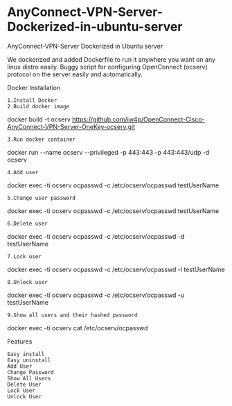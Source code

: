# AnyConnect-VPN-Server-Dockerized-in-ubuntu-server
AnyConnect-VPN-Server Dockerized in Ubuntu server

We dockerized and added Dockerfile to run it anywhere you want on any linux distro easily. Buggy script for configuring OpenConnect (ocserv) protocol on the server easily and automatically.

Docker Installation

    1.Install Docker
    2.Build docker image

docker build -t ocserv https://github.com/iw4p/OpenConnect-Cisco-AnyConnect-VPN-Server-OneKey-ocserv.git

    3.Run docker container

docker run --name ocserv --privileged -p 443:443 -p 443:443/udp -d ocserv

    4.Add user

docker exec -ti ocserv ocpasswd -c /etc/ocserv/ocpasswd testUserName

    5.Change user password

docker exec -ti ocserv ocpasswd -c /etc/ocserv/ocpasswd testUserName

    6.Delete user

docker exec -ti ocserv ocpasswd -c /etc/ocserv/ocpasswd -d testUserName

    7.Lock user

docker exec -ti ocserv ocpasswd -c /etc/ocserv/ocpasswd -l testUserName

    8.Unlock user

docker exec -ti ocserv ocpasswd -c /etc/ocserv/ocpasswd -u testUserName

    9.Show all users and their hashed password

docker exec -ti ocserv cat /etc/ocserv/ocpasswd

Features

    Easy install
    Easy uninstall
    Add User
    Change Password
    Show All Users
    Delete User
    Lock User
    Unlock User

